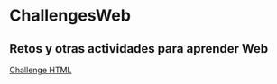 # ChallengesWeb

<h2>
    Retos y otras actividades para aprender Web
</h2>
<p><a href="https://lenguajehtml.com/challenge/" target="_blank">Challenge HTML</a></p>
